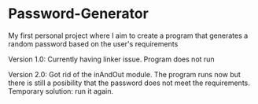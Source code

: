 # Password-Generator
My first personal project where I aim to create a program that generates a random password based on the user's requirements

Version 1.0: 
  Currently having linker issue.
  Program does not run

Version 2.0: 
  Got rid of the inAndOut module. 
  The program runs now but there is still a posibility that the password does not meet the requirements. 
  Temporary solution: run it again.
